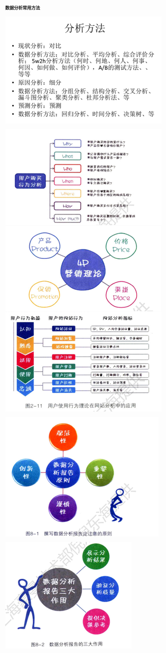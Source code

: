 #### 数据分析常用方法

![image-20200310170918975](image/image-20200310170918975.png)

![image-20200311134019389](image/image-20200311134019389.png)![image-20200311134039583](image/image-20200311134039583.png)![image-20200311134058855](image/image-20200311134058855.png)

![image-20200311134306654](image/image-20200311134306654.png)

![image-20200311134403431](image/image-20200311134403431.png)